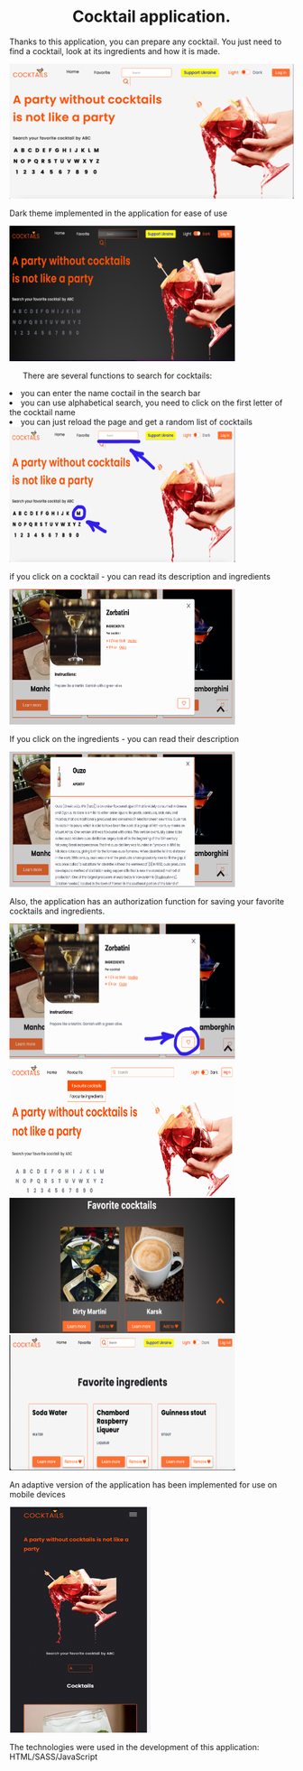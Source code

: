 <h1 align="center">Cocktail application.</h1>
<p>Thanks to this application, you can prepare any cocktail. You just need to find a cocktail, look at its ingredients and how it is made.</p>
<img src="./readme/home_light.png" alt="домашняя страничка">
<p align="left">Dark theme implemented in the application for ease of use</p>
<img src="./readme/home.png" width=400 height=240>
<ul align="left">There are several functions to search for cocktails:</ul>
<li>you can enter the name coctail in the search bar</li>
<li>you can use alphabetical search, you need to click on the first letter of the cocktail name</li>
<li>you can just reload the page and get a random list of cocktails</li>
<img src="./readme/search.png" width=400 height=240>
<p align="left">if you click on a cocktail - you can read its description and ingredients</p>
<img src="./readme/coctail.png" width=400 height=240>
<p align="left">If you click on the ingredients - you can read their description</p>
<img src="./readme/ingridient.png" width=400 height=240>
<p align="left">Also, the application has an authorization function for saving your favorite cocktails and ingredients.</p>
<div display="flex">
<img src="./readme/add_favorite.png"  width=400 height=240>
<img src="./readme/favorite.png" width=400 height=240>
<img src="./readme/favorite_2.png"  width=400 height=240>
<img src="./readme/favorite_ing.png" width=400 height=240>
</div> 
<p>An adaptive version of the application has been implemented for use on mobile devices</p>
<img src="./readme/adaptiv.png" width=250 height=400>

<p align="left">The technologies were used in the development of this application: HTML/SASS/JavaScript</p>

